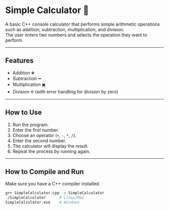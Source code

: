 # Simple Calculator 🧮

A basic C++ console calculator that performs simple arithmetic operations such as addition, subtraction, multiplication, and division.  
The user enters two numbers and selects the operation they want to perform.

---

## Features

- Addition ➕  
- Subtraction ➖  
- Multiplication ✖️  
- Division ➗ (with error handling for division by zero)

---

## How to Use

1. Run the program.
2. Enter the first number.
3. Choose an operator (`+`, `-`, `*`, `/`).
4. Enter the second number.
5. The calculator will display the result.
6. Repeat the process by running again.

---

## How to Compile and Run

Make sure you have a C++ compiler installed.

```bash
g++ SimpleCalculator.cpp -o SimpleCalculator
./SimpleCalculator      # Linux/Mac
SimpleCalculator.exe    # Windows
